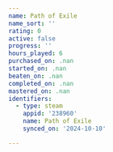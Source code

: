 ```yaml
---
name: Path of Exile
name_sort: ''
rating: 0
active: false
progress: ''
hours_played: 6
purchased_on: .nan
started_on: .nan
beaten_on: .nan
completed_on: .nan
mastered_on: .nan
identifiers:
  - type: steam
    appid: '238960'
    name: Path of Exile
    synced_on: '2024-10-10'

---
```

